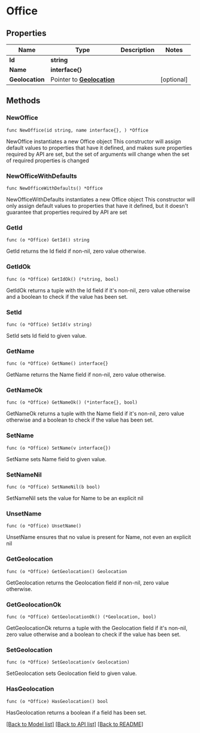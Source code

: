 # Office

## Properties

Name | Type | Description | Notes
------------ | ------------- | ------------- | -------------
**Id** | **string** |  | 
**Name** | **interface{}** |  | 
**Geolocation** | Pointer to [**Geolocation**](Geolocation.md) |  | [optional] 

## Methods

### NewOffice

`func NewOffice(id string, name interface{}, ) *Office`

NewOffice instantiates a new Office object
This constructor will assign default values to properties that have it defined,
and makes sure properties required by API are set, but the set of arguments
will change when the set of required properties is changed

### NewOfficeWithDefaults

`func NewOfficeWithDefaults() *Office`

NewOfficeWithDefaults instantiates a new Office object
This constructor will only assign default values to properties that have it defined,
but it doesn't guarantee that properties required by API are set

### GetId

`func (o *Office) GetId() string`

GetId returns the Id field if non-nil, zero value otherwise.

### GetIdOk

`func (o *Office) GetIdOk() (*string, bool)`

GetIdOk returns a tuple with the Id field if it's non-nil, zero value otherwise
and a boolean to check if the value has been set.

### SetId

`func (o *Office) SetId(v string)`

SetId sets Id field to given value.


### GetName

`func (o *Office) GetName() interface{}`

GetName returns the Name field if non-nil, zero value otherwise.

### GetNameOk

`func (o *Office) GetNameOk() (*interface{}, bool)`

GetNameOk returns a tuple with the Name field if it's non-nil, zero value otherwise
and a boolean to check if the value has been set.

### SetName

`func (o *Office) SetName(v interface{})`

SetName sets Name field to given value.


### SetNameNil

`func (o *Office) SetNameNil(b bool)`

 SetNameNil sets the value for Name to be an explicit nil

### UnsetName
`func (o *Office) UnsetName()`

UnsetName ensures that no value is present for Name, not even an explicit nil
### GetGeolocation

`func (o *Office) GetGeolocation() Geolocation`

GetGeolocation returns the Geolocation field if non-nil, zero value otherwise.

### GetGeolocationOk

`func (o *Office) GetGeolocationOk() (*Geolocation, bool)`

GetGeolocationOk returns a tuple with the Geolocation field if it's non-nil, zero value otherwise
and a boolean to check if the value has been set.

### SetGeolocation

`func (o *Office) SetGeolocation(v Geolocation)`

SetGeolocation sets Geolocation field to given value.

### HasGeolocation

`func (o *Office) HasGeolocation() bool`

HasGeolocation returns a boolean if a field has been set.


[[Back to Model list]](../README.md#documentation-for-models) [[Back to API list]](../README.md#documentation-for-api-endpoints) [[Back to README]](../README.md)


